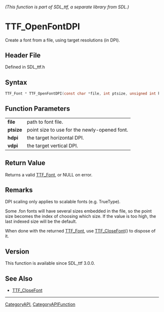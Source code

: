 ###### (This function is part of SDL_ttf, a separate library from SDL.)
# TTF_OpenFontDPI

Create a font from a file, using target resolutions (in DPI).

## Header File

Defined in SDL_ttf.h

## Syntax

```c
TTF_Font * TTF_OpenFontDPI(const char *file, int ptsize, unsigned int hdpi, unsigned int vdpi);

```

## Function Parameters

|                |                                              |
| -------------- | -------------------------------------------- |
| **file**       | path to font file.                           |
| **ptsize**     | point size to use for the newly-opened font. |
| **hdpi**       | the target horizontal DPI.                   |
| **vdpi**       | the target vertical DPI.                     |

## Return Value

Returns a valid [TTF_Font](TTF_Font), or NULL on error.

## Remarks

DPI scaling only applies to scalable fonts (e.g. TrueType).

Some .fon fonts will have several sizes embedded in the file, so the point
size becomes the index of choosing which size. If the value is too high,
the last indexed size will be the default.

When done with the returned [TTF_Font](TTF_Font), use
[TTF_CloseFont](TTF_CloseFont)() to dispose of it.

## Version

This function is available since SDL_ttf 3.0.0.

## See Also

* [TTF_CloseFont](TTF_CloseFont)

----
[CategoryAPI](CategoryAPI), [CategoryAPIFunction](CategoryAPIFunction)

